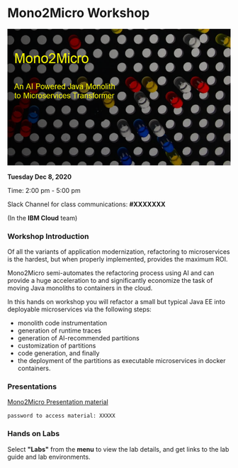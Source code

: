 # Mono2Micro Workshop

![](images/m2m.png)

**Tuesday Dec 8, 2020** 

Time: 2:00 pm - 5:00 pm

Slack Channel for class communications: **#XXXXXXX** 

(In the **IBM Cloud** team)


### Workshop Introduction

Of all the variants of application modernization, refactoring to microservices is the hardest, but when properly
implemented, provides the maximum ROI. 

Mono2Micro semi-automates the refactoring process using AI and can provide a huge acceleration to and 
significantly economize the task of moving Java monoliths to containers in the cloud.


In this hands on workshop you will refactor a small but typical Java EE into deployable microservices 
via the following steps:

 - monolith code instrumentation
 - generation of runtime traces
 - generation of AI-recommended partitions
 - customization of partitions
 - code generation, and finally
 - the deployment of the partitions as executable microservices in docker containers.

  
### Presentations

[Mono2Micro Presentation material](https://ibm.box.com/PLACEHOLDER)

    password to access material: XXXXX

### Hands on Labs

Select **"Labs"** from the **menu** to view the lab details, and get links to the lab guide and lab environments. 


